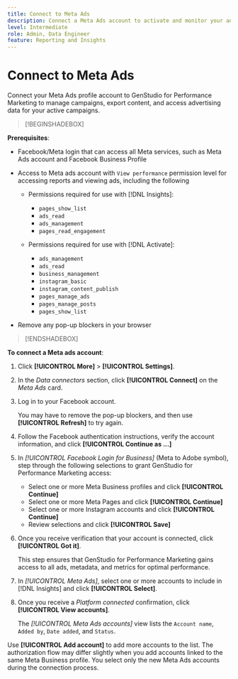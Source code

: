```yaml
---
title: Connect to Meta Ads
description: Connect a Meta Ads account to activate and monitor your ads and media with Adobe GenStudio for Performance Marketing.
level: Intermediate
role: Admin, Data Engineer
feature: Reporting and Insights
---
```

# Connect to Meta Ads

Connect your Meta Ads profile account to GenStudio for Performance Marketing to manage campaigns, export content, and access advertising data for your active campaigns.

>[!BEGINSHADEBOX]

**Prerequisites**:

- Facebook/Meta login that can access all Meta services, such as Meta Ads account and Facebook Business Profile
- Access to Meta ads account with `View performance` permission level for accessing reports and viewing ads, including the following
   - Permissions required for use with [!DNL Insights]:

      - `pages_show_list`
      - `ads_read`
      - `ads_management`
      - `pages_read_engagement`

   - Permissions required for use with [!DNL Activate]:

      - `ads_management`
      - `ads_read`
      - `business_management`
      - `instagram_basic`
      - `instagram_content_publish`
      - `pages_manage_ads`
      - `pages_manage_posts`
      - `pages_show_list`

- Remove any pop-up blockers in your browser

>[!ENDSHADEBOX]

**To connect a Meta ads account**:

1. Click **[!UICONTROL More]** > **[!UICONTROL Settings]**.

1. In the _Data connectors_ section, click **[!UICONTROL Connect]** on the _Meta Ads_ card.

1. Log in to your Facebook account.

   You may have to remove the pop-up blockers, and then use **[!UICONTROL Refresh]** to try again.

1. Follow the Facebook authentication instructions, verify the account information, and click **[!UICONTROL Continue as ...]**

1. In _[!UICONTROL Facebook Login for Business]_ (Meta to Adobe symbol), step through the following selections to grant GenStudio for Performance Marketing access:

   - Select one or more Meta Business profiles and click **[!UICONTROL Continue]**
   - Select one or more Meta Pages and click **[!UICONTROL Continue]**
   - Select one or more Instagram accounts and click **[!UICONTROL Continue]**
   - Review selections and click **[!UICONTROL Save]**

1. Once you receive verification that your account is connected, click **[!UICONTROL Got it]**.

   This step ensures that GenStudio for Performance Marketing gains access to all ads, metadata, and metrics for optimal performance.

1. In _[!UICONTROL Meta Ads]_, select one or more accounts to include in [!DNL Insights] and click **[!UICONTROL Select]**.

1. Once you receive a _Platform connected_ confirmation, click **[!UICONTROL View accounts]**.

   The _[!UICONTROL Meta Ads accounts]_ view lists the `Account name`, `Added by`, `Date added`, and `Status`. 

Use **[!UICONTROL Add account]** to add more accounts to the list. The authorization flow may differ slightly when you add accounts linked to the same Meta Business profile. You select only the new Meta Ads accounts during the connection process.
